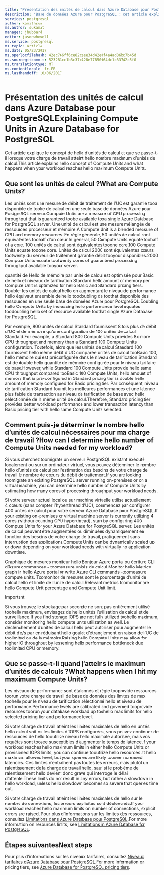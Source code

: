 ```yaml
---
title: "Présentation des unités de calcul dans Azure Database pour PostgreSQL | Microsoft Docs"
description: "Base de données Azure pour PostgreSQL : cet article explique les concepts de hello d’unités de calcul et que se passe-t-il lorsque votre charge de travail atteint hello nombre maximum d’unités de calcul."
services: postgresql
author: kamathsun
ms.author: sukamat
manager: jhubbard
editor: jasonwhowell
ms.service: postgresql
ms.topic: article
ms.date: 05/23/2017
ms.openlocfilehash: 42ec766ff6ce82ceee34d42e0f4a4ad86bc7b45d
ms.sourcegitcommit: 523283cc1b3c37c428e77850964dc1c33742c5f0
ms.translationtype: MT
ms.contentlocale: fr-FR
ms.lasthandoff: 10/06/2017
---
```

# <a name="explaining-compute-units-in-azure-database-for-postgresql"></a><span data-ttu-id="1880d-103">Présentation des unités de calcul dans Azure Database pour PostgreSQL</span><span class="sxs-lookup"><span data-stu-id="1880d-103">Explaining Compute Units in Azure Database for PostgreSQL</span></span>
<span data-ttu-id="1880d-104">Cet article explique le concept de hello d’unités de calcul et que se passe-t-il lorsque votre charge de travail atteint hello nombre maximum d’unités de calcul.</span><span class="sxs-lookup"><span data-stu-id="1880d-104">This article explains hello concept of Compute Units and what happens when your workload reaches hello maximum Compute Units.</span></span>

## <a name="what-are-compute-units"></a><span data-ttu-id="1880d-105">Que sont les unités de calcul ?</span><span class="sxs-lookup"><span data-stu-id="1880d-105">What are Compute Units?</span></span>
<span data-ttu-id="1880d-106">Les unités sont une mesure de débit de traitement de l’UC est garantie tooa disponible de toobe de calcul en une seule base de données Azure pour PostgreSQL serveur.</span><span class="sxs-lookup"><span data-stu-id="1880d-106">Compute Units are a measure of CPU processing throughput that is guaranteed toobe available tooa single Azure Database for PostgreSQL server.</span></span> <span data-ttu-id="1880d-107">Une unité de calcul est une mesure mélangée de ressources processeur et mémoire.</span><span class="sxs-lookup"><span data-stu-id="1880d-107">A Compute Unit is a blended measure of CPU and memory resources.</span></span> <span data-ttu-id="1880d-108">En règle générale, 50 unités de calcul sont équivalentes toohalf d’un cœur.</span><span class="sxs-lookup"><span data-stu-id="1880d-108">In general, 50 Compute Units equate toohalf of a core.</span></span> <span data-ttu-id="1880d-109">100 unités de calcul sont équivalentes tooone core.</span><span class="sxs-lookup"><span data-stu-id="1880d-109">100 Compute Units equate tooone core.</span></span> <span data-ttu-id="1880d-110">Unités de calcul 2000 sont équivalentes cœurs tootwenty du serveur de traitement garantie débit tooyour disponibles.</span><span class="sxs-lookup"><span data-stu-id="1880d-110">2000 Compute Units equate tootwenty cores of guaranteed processing throughput available tooyour server.</span></span>

<span data-ttu-id="1880d-111">quantité de Hello de mémoire par unité de calcul est optimisée pour Basic de hello et niveaux de tarification Standard.</span><span class="sxs-lookup"><span data-stu-id="1880d-111">hello amount of memory per Compute Unit is optimized for hello Basic and Standard pricing tiers.</span></span> <span data-ttu-id="1880d-112">Doubler les unités de calcul hello en augmentant le niveau de performance hello équivaut ensemble de hello toodoubling de toothat disponible des ressources en une seule base de données Azure pour PostgreSQL.</span><span class="sxs-lookup"><span data-stu-id="1880d-112">Doubling hello Compute Units by increasing hello performance level equates toodoubling hello set of resource available toothat single Azure Database for PostgreSQL.</span></span>

<span data-ttu-id="1880d-113">Par exemple, 800 unités de calcul Standard fournissent 8 fois plus de débit d’UC et de mémoire qu’une configuration de 100 unités de calcul Standard.</span><span class="sxs-lookup"><span data-stu-id="1880d-113">For example, a Standard 800 Compute Units provides 8x more CPU throughput and memory than a Standard 100 Compute Units configuration.</span></span> <span data-ttu-id="1880d-114">Toutefois, alors que les unités de calcul Standard 100 fournissent hello même débit d’UC comparée unités de calcul tooBasic 100, hello mémoire qui est préconfigurée dans le niveau de tarification Standard est de double hello quantité de mémoire configurée pour le niveau tarifaire de base.</span><span class="sxs-lookup"><span data-stu-id="1880d-114">However, while Standard 100 Compute Units provide hello same CPU throughput compared tooBasic 100 Compute Units, hello amount of memory that is pre-configured in Standard pricing tier is double hello amount of memory configured for Basic pricing tier.</span></span> <span data-ttu-id="1880d-115">Par conséquent, niveau de tarification Standard fournit les meilleures performances et une latence plus faible de transaction au niveau de tarification de base avec hello sélectionnée de la même unité de calcul.</span><span class="sxs-lookup"><span data-stu-id="1880d-115">Therefore, Standard pricing tier provides better workload performance and lower transaction latency than Basic pricing tier with hello same Compute Units selected.</span></span>

## <a name="how-can-i-determine-hello-number-of-compute-units-needed-for-my-workload"></a><span data-ttu-id="1880d-116">Comment puis-je déterminer le nombre hello d’unités de calcul nécessaires pour ma charge de travail ?</span><span class="sxs-lookup"><span data-stu-id="1880d-116">How can I determine hello number of Compute Units needed for my workload?</span></span>
<span data-ttu-id="1880d-117">Si vous cherchez toomigrate un serveur PostgreSQL existant exécuté localement ou sur un ordinateur virtuel, vous pouvez déterminer le nombre hello d’unités de calcul par l’estimation des besoins de votre charge de travail le nombre de cœurs du débit de traitement.</span><span class="sxs-lookup"><span data-stu-id="1880d-117">If you are looking toomigrate an existing PostgreSQL server running on-premises or on a virtual machine, you can determine hello number of Compute Units by estimating how many cores of processing throughput your workload needs.</span></span> 

<span data-ttu-id="1880d-118">Si votre serveur actuel local ou sur machine virtuelle utilise actuellement 4 cœurs (sans compter l’hyperthread d’UC), commencez par configurer 400 unités de calcul pour votre serveur Azure Database pour PostgreSQL.</span><span class="sxs-lookup"><span data-stu-id="1880d-118">If your existing on-premises or virtual machine server is currently utilizing 4 cores (without counting CPU hyperthread), start by configuring 400 Compute Units for your Azure Database for PostgreSQL server.</span></span> <span data-ttu-id="1880d-119">Les unités de calcul peuvent être augmentées ou diminuées dynamiquement en fonction des besoins de votre charge de travail, pratiquement sans interruption des applications.</span><span class="sxs-lookup"><span data-stu-id="1880d-119">Compute Units can be dynamically scaled up or down depending on your workload needs with virtually no application downtime.</span></span> 

<span data-ttu-id="1880d-120">Graphique de mesures moniteur hello Bonjour Azure portal ou écriture CLI d’Azure commandes - toomeasure unités de calcul.</span><span class="sxs-lookup"><span data-stu-id="1880d-120">Monitor hello Metrics graph in hello Azure portal or write Azure CLI commands -toomeasure compute units.</span></span> <span data-ttu-id="1880d-121">Toomonitor de mesures sont le pourcentage d’unité de calcul hello et limite de l’unité de calcul.</span><span class="sxs-lookup"><span data-stu-id="1880d-121">Relevant metrics toomonitor are hello Compute Unit percentage and Compute Unit limit.</span></span>

>[!IMPORTANT]
> <span data-ttu-id="1880d-122">Si vous trouvez le stockage par seconde ne sont pas entièrement utilisé toohello maximum, envisagez de hello unités l’utilisation du calcul et de surveillance.</span><span class="sxs-lookup"><span data-stu-id="1880d-122">If you find storage IOPS are not fully utilized toohello maximum, consider monitoring hello compute units utilization as well.</span></span> <span data-ttu-id="1880d-123">Le déclenchement d’unités de calcul hello peut autoriser pour augmenter le débit d’e/s par en réduisant hello goulot d’étranglement en raison de l’UC de toolimited ou de la mémoire.</span><span class="sxs-lookup"><span data-stu-id="1880d-123">Raising hello Compute Units may allow for higher IO throughput by lessening hello performance bottleneck due toolimited CPU or memory.</span></span>

## <a name="what-happens-when-i-hit-my-maximum-compute-units"></a><span data-ttu-id="1880d-124">Que se passe-t-il quand j’atteins le maximum d’unités de calculs ?</span><span class="sxs-lookup"><span data-stu-id="1880d-124">What happens when I hit my maximum Compute Units?</span></span>
<span data-ttu-id="1880d-125">Les niveaux de performance sont étalonnés et régie tooprovide ressources toorun votre charge de travail de base de données des limites de max toohello pour le niveau de tarification sélectionné hello et niveau de performance.</span><span class="sxs-lookup"><span data-stu-id="1880d-125">Performance levels are calibrated and governed tooprovide resources toorun your database workload up toohello max limits for hello selected pricing tier and performance level.</span></span> 

<span data-ttu-id="1880d-126">Si votre charge de travail atteint les limites maximales de hello en unités hello calcul soit ou les limites d’IOPS configurées, vous pouvez continuer de ressources de hello tooutilize niveau hello maximale autorisée, mais vos requêtes sont toosee susceptibles d’augmenter le temps de latence.</span><span class="sxs-lookup"><span data-stu-id="1880d-126">If your workload reaches hello maximum limits in either hello Compute Units or provisioned IOPS limits, you can continue tooutilize hello resources at hello maximum allowed level, but your queries are likely toosee increased latencies.</span></span> <span data-ttu-id="1880d-127">Ces limites n’entraînent pas toutes les erreurs, mais plutôt un ralentissement de la charge de travail hello, sauf si le problème de ralentissement hello devient donc grave qui interroge le délai d’attente.</span><span class="sxs-lookup"><span data-stu-id="1880d-127">These limits do not result in any errors, but rather a slowdown in hello workload, unless hello slowdown becomes so severe that queries time out.</span></span> 

<span data-ttu-id="1880d-128">Si votre charge de travail atteint les limites maximales de hello sur le nombre de connexions, les erreurs explicites sont déclenchés.</span><span class="sxs-lookup"><span data-stu-id="1880d-128">If your workload reaches hello maximum limits on number of connections, explicit errors are raised.</span></span> <span data-ttu-id="1880d-129">Pour plus d’informations sur les limites des ressources, consultez [Limitations dans Azure Database pour PostgreSQL](concepts-limits.md).</span><span class="sxs-lookup"><span data-stu-id="1880d-129">For more information on resources limits, see [Limitations in Azure Database for PostgreSQL](concepts-limits.md).</span></span>

## <a name="next-steps"></a><span data-ttu-id="1880d-130">Étapes suivantes</span><span class="sxs-lookup"><span data-stu-id="1880d-130">Next steps</span></span>
<span data-ttu-id="1880d-131">Pour plus d’informations sur les niveaux tarifaires, consultez [Niveaux tarifaires d’Azure Database pour PostgreSQL](./concepts-service-tiers.md).</span><span class="sxs-lookup"><span data-stu-id="1880d-131">For more information on pricing tiers, see [Azure Database for PostgreSQL pricing tiers](./concepts-service-tiers.md).</span></span>
